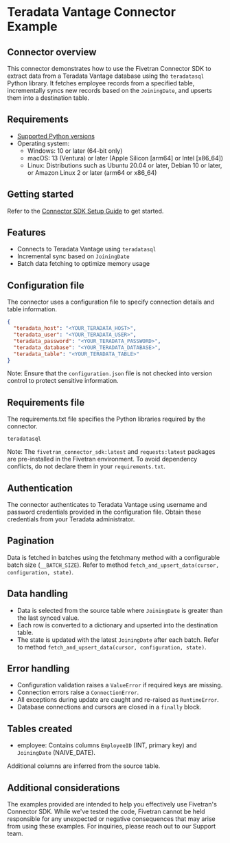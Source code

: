 # Teradata Vantage Connector Example

## Connector overview
This connector demonstrates how to use the Fivetran Connector SDK to extract data from a Teradata Vantage database using the `teradatasql` Python library. It fetches employee records from a specified table, incrementally syncs new records based on the `JoiningDate`, and upserts them into a destination table.

## Requirements
- [Supported Python versions](https://github.com/fivetran/fivetran_connector_sdk/blob/main/README.md#requirements)   
- Operating system:
  - Windows: 10 or later (64-bit only)
  - macOS: 13 (Ventura) or later (Apple Silicon [arm64] or Intel [x86_64])
  - Linux: Distributions such as Ubuntu 20.04 or later, Debian 10 or later, or Amazon Linux 2 or later (arm64 or x86_64)

## Getting started
Refer to the [Connector SDK Setup Guide](https://fivetran.com/docs/connectors/connector-sdk/setup-guide) to get started.


## Features
- Connects to Teradata Vantage using `teradatasql`
- Incremental sync based on `JoiningDate`
- Batch data fetching to optimize memory usage

## Configuration file
The connector uses a configuration file to specify connection details and table information.

```json
{
  "teradata_host": "<YOUR_TERADATA_HOST>",
  "teradata_user": "<YOUR_TERADATA_USER>",
  "teradata_password": "<YOUR_TERADATA_PASSWORD>",
  "teradata_database": "<YOUR_TERADATA_DATABASE>",
  "teradata_table": "<YOUR_TERADATA_TABLE>"
}
```

Note: Ensure that the `configuration.json` file is not checked into version control to protect sensitive information.


## Requirements file
The requirements.txt file specifies the Python libraries required by the connector.

```
teradatasql
```

Note: The `fivetran_connector_sdk:latest` and `requests:latest` packages are pre-installed in the Fivetran environment. To avoid dependency conflicts, do not declare them in your `requirements.txt`.


## Authentication
The connector authenticates to Teradata Vantage using username and password credentials provided in the configuration file. Obtain these credentials from your Teradata administrator.


## Pagination
Data is fetched in batches using the fetchmany method with a configurable batch size (`__BATCH_SIZE`).
Refer to method `fetch_and_upsert_data(cursor, configuration, state)`.


## Data handling
- Data is selected from the source table where `JoiningDate` is greater than the last synced value.
- Each row is converted to a dictionary and upserted into the destination table.
- The state is updated with the latest `JoiningDate` after each batch.
Refer to method `fetch_and_upsert_data(cursor, configuration, state)`.


## Error handling
- Configuration validation raises a `ValueError` if required keys are missing.
- Connection errors raise a `ConnectionError`.
- All exceptions during update are caught and re-raised as `RuntimeError`.
- Database connections and cursors are closed in a `finally` block.

## Tables created
- employee: Contains columns `EmployeeID` (INT, primary key) and `JoiningDate` (NAIVE_DATE).

Additional columns are inferred from the source table.

## Additional considerations
The examples provided are intended to help you effectively use Fivetran's Connector SDK. While we've tested the code, Fivetran cannot be held responsible for any unexpected or negative consequences that may arise from using these examples. For inquiries, please reach out to our Support team.
